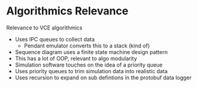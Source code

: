# Algorithmics Relevance

Relevance to VCE algorithmics

- Uses IPC queues to collect data
    - Pendant emulator converts this to a stack (kind of)
- Sequence diagram uses a finite state machine design pattern
- This has a lot of OOP, relevant to algo modularity
- Simulation software touches on the idea of a priority queue
- Uses priority queues to trim simulation data into realistic data
- Uses recursion to expand on sub defintions in the protobuf data logger